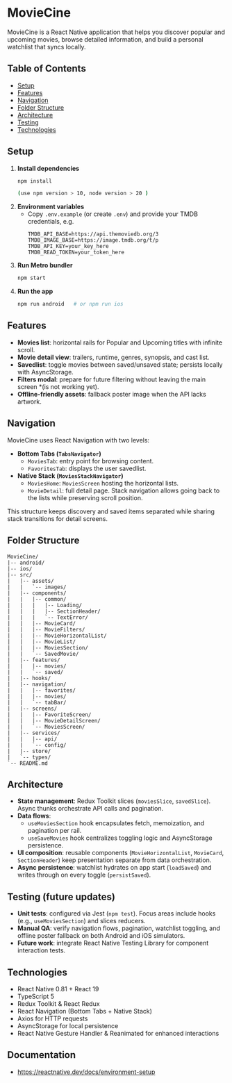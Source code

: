 # MovieCine

MovieCine is a React Native application that helps you discover popular and upcoming movies, browse detailed information, and build a personal watchlist that syncs locally.

## Table of Contents
- [Setup](#setup)
- [Features](#features)
- [Navigation](#navigation)
- [Folder Structure](#folder-structure)
- [Architecture](#architecture)
- [Testing](#testing)
- [Technologies](#technologies)

## Setup
1. **Install dependencies**
   ```bash
   npm install  
   
   (use npm version > 10, node version > 20 )
   ```
2. **Environment variables**
   - Copy `.env.example` (or create `.env`) and provide your TMDB credentials, e.g.
     ```env
     TMDB_API_BASE=https://api.themoviedb.org/3
     TMDB_IMAGE_BASE=https://image.tmdb.org/t/p
     TMDB_API_KEY=your_key_here
     TMDB_READ_TOKEN=your_token_here
     ```
3. **Run Metro bundler**
   ```bash
   npm start
   ```
4. **Run the app**
   ```bash
   npm run android   # or npm run ios
   ```

## Features
- **Movies list**: horizontal rails for Popular and Upcoming titles with infinite scroll.
- **Movie detail view**: trailers, runtime, genres, synopsis, and cast list.
- **Savedlist**: toggle movies between saved/unsaved state; persists locally with AsyncStorage.
- **Filters modal**: prepare for future filtering without leaving the main screen *(is not working yet).
- **Offline-friendly assets**: fallback poster image when the API lacks artwork.

## Navigation
MovieCine uses React Navigation with two levels:
- **Bottom Tabs (`TabsNavigator`)**
  - `MoviesTab`: entry point for browsing content.
  - `FavoritesTab`: displays the user savedlist.
- **Native Stack (`MoviesStackNavigator`)**
  - `MoviesHome`: `MoviesScreen` hosting the horizontal lists.
  - `MovieDetail`: full detail page. Stack navigation allows going back to the lists while preserving scroll position.

This structure keeps discovery and saved items separated while sharing stack transitions for detail screens.

## Folder Structure
```
MovieCine/
|-- android/
|-- ios/
|-- src/
|   |-- assets/
|   |   `-- images/
|   |-- components/
|   |   |-- common/
|   |   |   |-- Loading/
|   |   |   |-- SectionHeader/
|   |   |   `-- TextError/
|   |   |-- MovieCard/
|   |   |-- MovieFilters/
|   |   |-- MovieHorizontalList/
|   |   |-- MovieList/
|   |   |-- MoviesSection/
|   |   `-- SavedMovie/
|   |-- features/
|   |   |-- movies/
|   |   `-- saved/
|   |-- hooks/
|   |-- navigation/
|   |   |-- favorites/
|   |   |-- movies/
|   |   `-- tabBar/
|   |-- screens/
|   |   |-- FavoriteScreen/
|   |   |-- MovieDetailScreen/
|   |   `-- MoviesScreen/
|   |-- services/
|   |   |-- api/
|   |   `-- config/
|   |-- store/
|   `-- types/
`-- README.md
```
## Architecture
- **State management**: Redux Toolkit slices (`moviesSlice`, `savedSlice`). Async thunks orchestrate API calls and pagination.
- **Data flows**:
  - `useMoviesSection` hook encapsulates fetch, memoization, and pagination per rail.
  - `useSaveMovies` hook centralizes toggling logic and AsyncStorage persistence.
- **UI composition**: reusable components (`MovieHorizontalList`, `MovieCard`, `SectionHeader`) keep presentation separate from data orchestration.
- **Async persistence**: watchlist hydrates on app start (`loadSaved`) and writes through on every toggle (`persistSaved`).

## Testing (future updates)
- **Unit tests**: configured via Jest (`npm test`). Focus areas include hooks (e.g., `useMoviesSection`) and slices reducers.
- **Manual QA**: verify navigation flows, pagination, watchlist toggling, and offline poster fallback on both Android and iOS simulators.
- **Future work**: integrate React Native Testing Library for component interaction tests.

## Technologies
- React Native 0.81 + React 19 
- TypeScript 5
- Redux Toolkit & React Redux
- React Navigation (Bottom Tabs + Native Stack)
- Axios for HTTP requests
- AsyncStorage for local persistence
- React Native Gesture Handler & Reanimated for enhanced interactions

## Documentation
- https://reactnative.dev/docs/environment-setup
